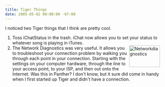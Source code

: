 ```yaml
---
title: Tiger Things
date: 2005-05-02 00:00:00 -07:00
---
```


<p>
I noticed two Tiger things that I think are pretty cool.
</p>
<ol>
	<li>Toss iChatStatus in the trash. iChat now allows you to set your status to whatever song is playing in iTunes.</li>
	<li><a onclick="window.open(this.href, '_blank', 'width=623,height=443,scrollbars=no,resizable=no,toolbar=no,directories=no,location=no,menubar=no,status=no,left=0,top=0'); return false" href="http://torrez.typepad.com/.shared/image.html?/photos/uncategorized/networkdiagnostics.png"><img width="100" height="71" border="0" src="http://notes.torrez.org/images/networkdiagnostics.png" title="Networkdiagnostics" alt="Networkdiagnostics" style="margin: 0px 0px 5px 5px; float: right;" /></a>The Network Diagnostics was very useful. It allows you to troubleshoot your connection problem by walking you through each point in your connection. Starting with the settings on your computer hardware, through the line to your access point, to your ISP, and then out onto the Internet. Was this in Panther? I don't know, but it sure did come in handy when I first started up Tiger and didn't have a connection.</li>
</ol>
